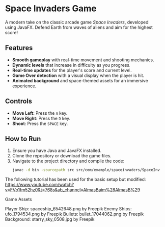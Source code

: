 # Space Invaders Game

A modern take on the classic arcade game *Space Invaders*, developed using JavaFX. Defend Earth from waves of aliens and aim for the highest score!

## Features
- **Smooth gameplay** with real-time movement and shooting mechanics.
- **Dynamic levels** that increase in difficulty as you progress.
- **Real-time updates** for the player's score and current level.
- **Game Over detection** with a visual display when the player is hit.
- **Animated background** and space-themed assets for an immersive experience.

## Controls
- **Move Left**: Press the `A` key.
- **Move Right**: Press the `D` key.
- **Shoot**: Press the `SPACE` key.

## How to Run
1. Ensure you have Java and JavaFX installed.
2. Clone the repository or download the game files.
3. Navigate to the project directory and compile the code:
   ```bash
   javac -d bin -sourcepath src src/com/example/spaceinvaders/SpaceInvApplication.java

The following tutorial has been used for the basic setup but modified: https://www.youtube.com/watch?v=FVo1fm52hz0&t=768s&ab_channel=AlmasBaim%28AlmasB%29

Game Assets

Player Ship: spaceship_6542648.png by Freepik
Enemy Ships: ufo_1794534.png by Freepik
Bullets: bullet_17044062.png by Freepik
Background: starry_sky_0508.jpg by Freepik
